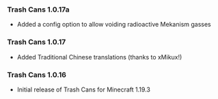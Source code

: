 ### Trash Cans 1.0.17a
- Added a config option to allow voiding radioactive Mekanism gasses

### Trash Cans 1.0.17
- Added Traditional Chinese translations (thanks to xMikux!)

### Trash Cans 1.0.16
- Initial release of Trash Cans for Minecraft 1.19.3
